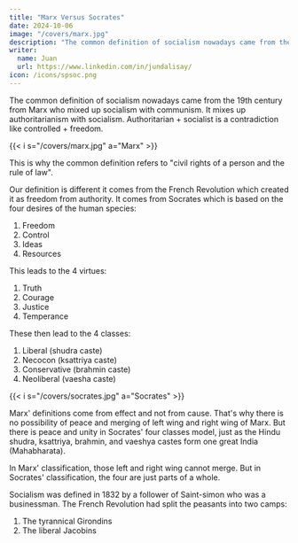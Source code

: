 ```yaml
---
title: "Marx Versus Socrates"
date: 2024-10-06
image: "/covers/marx.jpg"
description: "The common definition of socialism nowadays came from the 19th century from Marx who mixed up socialism with communism"
writer:
  name: Juan
  url: https://www.linkedin.com/in/jundalisay/
icon: /icons/spsoc.png
---
```



The common definition of socialism nowadays came from the 19th century from Marx who mixed up socialism with communism. It mixes up authoritarianism with socialism. Authoritarian + socialist is a contradiction like controlled + freedom.

{{< i s="/covers/marx.jpg" a="Marx" >}}

This is why the common definition refers to "civil rights of a person and the rule of law".

Our definition is different it comes from the French Revolution which created it as freedom from authority. It comes from Socrates which is based on the four desires of the human species: 

1. Freedom
2. Control
3. Ideas
4. Resources 

This leads to the 4 virtues:

1. Truth
2. Courage
3. Justice
4. Temperance

These then lead to the 4 classes:

1. Liberal (shudra caste)
2. Necocon (ksattriya caste)
3. Conservative (brahmin caste)
4. Neoliberal (vaesha caste) 


{{< i s="/covers/socrates.jpg" a="Socrates" >}}


Marx' definitions come from effect and not from cause. That's why there is no possibility of peace and merging of left wing and right wing of Marx. But there is peace and unity in Socrates' four classes model, just as the Hindu shudra, ksattriya, brahmin, and vaeshya castes form one great India (Mahabharata). 

In Marx' classification, those left and right wing cannot merge. But in Socrates' classification, the four are just parts of a whole. 

<!-- The Ideology Matrix (https://superphysics.one/articles/superphysics/ideology-matrix/) -->

Socialism was defined in 1832 by a follower of Saint-simon who was a businessman. The French Revolution had split the peasants into two camps:

1. The tyrannical Girondins
2. The liberal Jacobins
